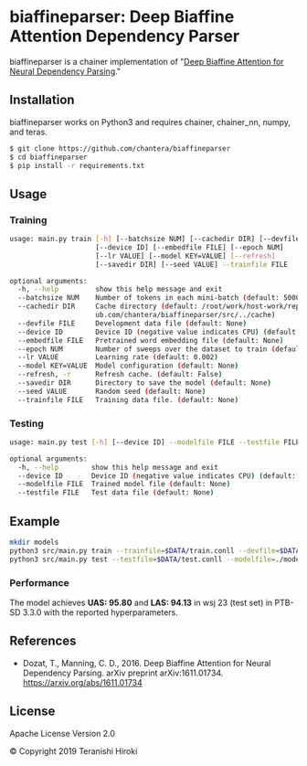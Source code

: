 # biaffineparser: Deep Biaffine Attention Dependency Parser

biaffineparser is a chainer implementation of "[Deep Biaffine Attention for Neural Dependency Parsing](https://arxiv.org/abs/1611.01734)."

## Installation

biaffineparser works on Python3 and requires chainer, chainer\_nn, numpy, and teras.

```sh
$ git clone https://github.com/chantera/biaffineparser
$ cd biaffineparser
$ pip install -r requirements.txt
```

## Usage

### Training

```sh
usage: main.py train [-h] [--batchsize NUM] [--cachedir DIR] [--devfile FILE]
                     [--device ID] [--embedfile FILE] [--epoch NUM]
                     [--lr VALUE] [--model KEY=VALUE] [--refresh]
                     [--savedir DIR] [--seed VALUE] --trainfile FILE

optional arguments:
  -h, --help         show this help message and exit
  --batchsize NUM    Number of tokens in each mini-batch (default: 5000)
  --cachedir DIR     Cache directory (default: /root/work/host-work/repos/gith
                     ub.com/chantera/biaffineparser/src/../cache)
  --devfile FILE     Development data file (default: None)
  --device ID        Device ID (negative value indicates CPU) (default: -1)
  --embedfile FILE   Pretrained word embedding file (default: None)
  --epoch NUM        Number of sweeps over the dataset to train (default: 300)
  --lr VALUE         Learning rate (default: 0.002)
  --model KEY=VALUE  Model configuration (default: None)
  --refresh, -r      Refresh cache. (default: False)
  --savedir DIR      Directory to save the model (default: None)
  --seed VALUE       Random seed (default: None)
  --trainfile FILE   Training data file. (default: None)
```

### Testing

```sh
usage: main.py test [-h] [--device ID] --modelfile FILE --testfile FILE

optional arguments:
  -h, --help        show this help message and exit
  --device ID       Device ID (negative value indicates CPU) (default: -1)
  --modelfile FILE  Trained model file (default: None)
  --testfile FILE   Test data file (default: None)
```

## Example

```sh
mkdir models
python3 src/main.py train --trainfile=$DATA/train.conll --devfile=$DATA/dev.conll --embedfile=$DATA/glove.6B.100d.txt --device=0 --savedir=./models --seed=2016
python3 src/main.py test --testfile=$DATA/test.conll --modelfile=./models/[yyyymmdd]-[id].npz --device=0
```

### Performance

The model achieves **UAS: 95.80** and **LAS: 94.13** in wsj 23 (test set) in PTB-SD 3.3.0 with the reported hyperparameters.

## References

  - Dozat, T., Manning, C. D., 2016. Deep Biaffine Attention for Neural Dependency Parsing. arXiv preprint arXiv:1611.01734. <https://arxiv.org/abs/1611.01734>

License
----
Apache License Version 2.0

&copy; Copyright 2019 Teranishi Hiroki

